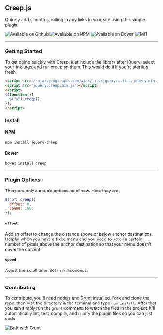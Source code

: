 ## Creep.js

Quickly add smooth scrolling to any links in your site using this simple plugin.

![Available on Github](https://img.shields.io/github/release/jpederson/Creep.js.svg) ![Available on NPM](https://img.shields.io/npm/v/jquery-creep.svg) ![Available on Bower](https://img.shields.io/bower/v/creep.svg) ![MIT](https://img.shields.io/github/license/jpederson/Creep.js.svg)

*****

### Getting Started

To get going quickly with Creep, just include the library after jQuery, select your link tags, and run creep on them. This would do it if you're starting fresh:

```html
<script src="//ajax.googleapis.com/ajax/libs/jquery/1.11.1/jquery.min.js"></script>
<script src="jquery.creep.min.js"></script>
<script>
$(function(){
  $("a").creep();
});
</script>
```

### Install

#### NPM

```shell
npm install jquery-creep
```

#### Bower

```shell
bower install creep
```

*****

### Plugin Options

There are only a couple options as of now. Here they are:

```js
$("a").creep({
  offset: 0,
  speed: 1000
});
```

#### `offset`

Add an offset to change the distance above or below anchor destinations. Helpful when you have a fixed menu and you need to scroll a certain number of pixels above the anchor destination so that your menu doesn't cover the content.

#### `speed`

Adjust the scroll time. Set in milliseconds.

*****

### Contributing

To contribute, you'll need [nodejs](http://nodejs.org/) and [Grunt](http://gruntjs.com/) installed. Fork and clone the repo, then visit the directory in the terminal and type `npm install`. After that you can simply run the `grunt` command to watch the files in the project. It'll automatically lint, test, compile, and minify the plugin files so you can just code.

![Built with Grunt](https://img.shields.io/badge/built%20with-bower-orange.svg) 

